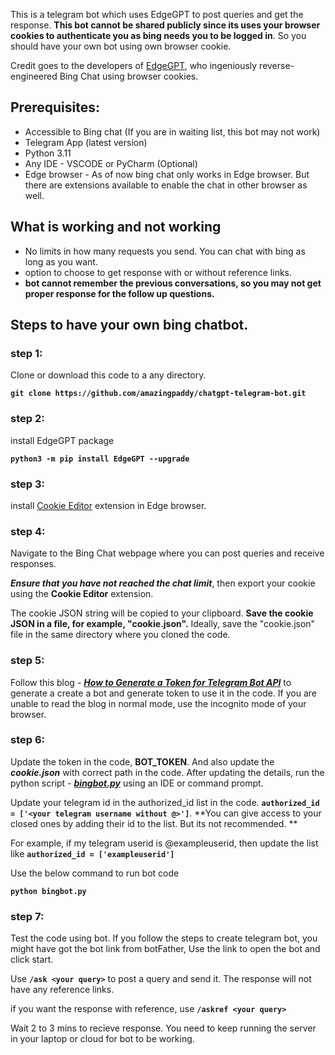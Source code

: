 This is a telegram bot which uses EdgeGPT to post queries and get the response. **This bot cannot be shared publicly since its uses your browser cookies to authenticate you as bing needs you to be logged in**. So you should have your own bot using own browser cookie. 

Credit goes to the developers of [EdgeGPT](https://github.com/acheong08/EdgeGPT), who ingeniously reverse-engineered Bing Chat using browser cookies.

## Prerequisites:
* Accessible to Bing chat (If you are in waiting list, this bot may not work)
* Telegram App (latest version)
* Python 3.11
* Any IDE - VSCODE or PyCharm (Optional)
* Edge browser - As of now bing chat only works in Edge browser. But there are extensions available to enable the chat in other browser as well.

## What is working and not working
* No limits in how many requests you send. You can chat with bing as long as you want.
* option to choose to get response with or without reference links.
* **bot cannot remember the previous conversations, so you may not get proper response for the follow up questions.**

## Steps to have your own bing chatbot.

### step 1:

Clone or download this code to a any directory.

**`git clone https://github.com/amazingpaddy/chatgpt-telegram-bot.git`**

### step 2:
install EdgeGPT package

**`python3 -m pip install EdgeGPT --upgrade`**
### step 3:
install [Cookie Editor](https://chrome.google.com/webstore/detail/cookie-editor/hlkenndednhfkekhgcdicdfddnkalmdm) extension in Edge browser.

### step 4:
Navigate to the Bing Chat webpage where you can post queries and receive responses. 

***Ensure that you have not reached the chat limit***, then export your cookie using the **Cookie Editor** extension. 

The cookie JSON string will be copied to your clipboard. **Save the cookie JSON in a file, for example, "cookie.json".** Ideally, save the "cookie.json" file in the same directory where you cloned the code.

### step 5:
Follow this blog - _**[How to Generate a Token for Telegram Bot API](https://medium.com/geekculture/generate-telegram-token-for-bot-api-d26faf9bf064)**_  to generate a create a bot and generate token to use it in the code. If you are unable to read the blog in normal mode, use the incognito mode of your browser.

### step 6:
Update the token in the code, **BOT_TOKEN**. And also update the ***cookie.json*** with correct path in the code. After updating the details,  run the python script - ***_[bingbot.py](https://github.com/amazingpaddy/chatgpt-telegram-bot/blob/main/bingbot.py)_*** using an IDE or command prompt.

Update your telegram id in the authorized_id list in the code.
**`authorized_id = ['<your telegram username without @>']`**. **You can give access to your closed ones by adding their id to the list. But its not recommended. **

For example, if my telegram userid is @exampleuserid, then update the list like **`authorized_id = ['exampleuserid']`**

Use the below command to run bot code

**`python bingbot.py`**

### step 7:
Test the code using bot.  If you follow the steps to create telegram bot, you might have got the bot link from botFather, Use the link to open the bot and click start. 

Use **`/ask <your query>`** to post a query and send it. The response will not have any reference links. 

if you want the response with reference, use **`/askref <your query>`**

Wait 2 to 3 mins to recieve response. You need to keep running the server in your laptop or cloud for bot to be working.
